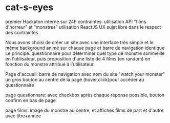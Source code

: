 # cat-s-eyes
premier Hackaton interne sur 24h
contraintes:
utilisation API "films d'horreur" et  "monstres"
utilisation ReactJS
UX
sujet libre dans le respect des contraintes

Nous avons choisi de créer un site avec une interface très simple
et le même background animé sur chaque page et barre de navigation identique
Le principe:
questionnaire pour déterminer quel type de monstre sommeille en l'utilisateur,
puis proposition d'une liste de 4 films (en random) en fonction du monstre attribué à l'utilisateur.

Page d'accueil: barre de navigation avec nom du site "watch your monster"
un gros bouton au centre de la page (hover,click)pour accéder au questionnaire

page questionnare: avec checkbox après chaque réponse possible,
bouton confirm en bas de page

page films: image du monstre au centre, et affiches films de part et d'autre
avec tître+année
